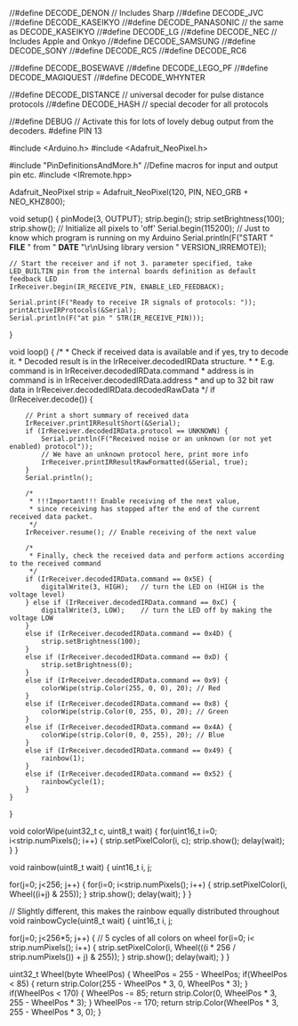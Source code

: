 //#define DECODE_DENON        // Includes Sharp
//#define DECODE_JVC
//#define DECODE_KASEIKYO
//#define DECODE_PANASONIC    // the same as DECODE_KASEIKYO
//#define DECODE_LG
//#define DECODE_NEC          // Includes Apple and Onkyo
//#define DECODE_SAMSUNG
//#define DECODE_SONY
//#define DECODE_RC5
//#define DECODE_RC6

//#define DECODE_BOSEWAVE
//#define DECODE_LEGO_PF
//#define DECODE_MAGIQUEST
//#define DECODE_WHYNTER

//#define DECODE_DISTANCE     // universal decoder for pulse distance protocols
//#define DECODE_HASH         // special decoder for all protocols

//#define DEBUG               // Activate this for lots of lovely debug output from the decoders.
#define PIN 13

#include <Arduino.h>
#include <Adafruit_NeoPixel.h>

#include "PinDefinitionsAndMore.h" //Define macros for input and output pin etc.
#include <IRremote.hpp>

Adafruit_NeoPixel strip = Adafruit_NeoPixel(120, PIN, NEO_GRB + NEO_KHZ800);

void setup() {
    pinMode(3, OUTPUT);
    strip.begin();
    strip.setBrightness(100);
    strip.show(); // Initialize all pixels to 'off'
    Serial.begin(115200);
    // Just to know which program is running on my Arduino
    Serial.println(F("START " __FILE__ " from " __DATE__ "\r\nUsing library version " VERSION_IRREMOTE));

    // Start the receiver and if not 3. parameter specified, take LED_BUILTIN pin from the internal boards definition as default feedback LED
    IrReceiver.begin(IR_RECEIVE_PIN, ENABLE_LED_FEEDBACK);

    Serial.print(F("Ready to receive IR signals of protocols: "));
    printActiveIRProtocols(&Serial);
    Serial.println(F("at pin " STR(IR_RECEIVE_PIN)));
}

void loop() {
    /*
     * Check if received data is available and if yes, try to decode it.
     * Decoded result is in the IrReceiver.decodedIRData structure.
     *
     * E.g. command is in IrReceiver.decodedIRData.command
     * address is in command is in IrReceiver.decodedIRData.address
     * and up to 32 bit raw data in IrReceiver.decodedIRData.decodedRawData
     */
    if (IrReceiver.decode()) {

        // Print a short summary of received data
        IrReceiver.printIRResultShort(&Serial);
        if (IrReceiver.decodedIRData.protocol == UNKNOWN) {
            Serial.println(F("Received noise or an unknown (or not yet enabled) protocol"));
            // We have an unknown protocol here, print more info
            IrReceiver.printIRResultRawFormatted(&Serial, true);
        }
        Serial.println();

        /*
         * !!!Important!!! Enable receiving of the next value,
         * since receiving has stopped after the end of the current received data packet.
         */
        IrReceiver.resume(); // Enable receiving of the next value

        /*
         * Finally, check the received data and perform actions according to the received command
         */
        if (IrReceiver.decodedIRData.command == 0x5E) {
            digitalWrite(3, HIGH);   // turn the LED on (HIGH is the voltage level)
        } else if (IrReceiver.decodedIRData.command == 0xC) {
            digitalWrite(3, LOW);    // turn the LED off by making the voltage LOW
        }
        else if (IrReceiver.decodedIRData.command == 0x4D) {
            strip.setBrightness(100);
        }
        else if (IrReceiver.decodedIRData.command == 0xD) {
            strip.setBrightness(0);
        }
        else if (IrReceiver.decodedIRData.command == 0x9) {
            colorWipe(strip.Color(255, 0, 0), 20); // Red
        }
        else if (IrReceiver.decodedIRData.command == 0x8) {
            colorWipe(strip.Color(0, 255, 0), 20); // Green
        }
        else if (IrReceiver.decodedIRData.command == 0x4A) {
            colorWipe(strip.Color(0, 0, 255), 20); // Blue
        }
        else if (IrReceiver.decodedIRData.command == 0x49) {
            rainbow(1);
        }
        else if (IrReceiver.decodedIRData.command == 0x52) {
            rainbowCycle(1);
        }
    }


    
}


void colorWipe(uint32_t c, uint8_t wait) {
  for(uint16_t i=0; i<strip.numPixels(); i++) {
    strip.setPixelColor(i, c);
    strip.show();
    delay(wait);
  }
}

void rainbow(uint8_t wait) {
  uint16_t i, j;

  for(j=0; j<256; j++) {
    for(i=0; i<strip.numPixels(); i++) {
      strip.setPixelColor(i, Wheel((i+j) & 255));
    }
    strip.show();
    delay(wait);
  }
}

// Slightly different, this makes the rainbow equally distributed throughout
void rainbowCycle(uint8_t wait) {
  uint16_t i, j;

  for(j=0; j<256*5; j++) { // 5 cycles of all colors on wheel
    for(i=0; i< strip.numPixels(); i++) {
      strip.setPixelColor(i, Wheel(((i * 256 / strip.numPixels()) + j) & 255));
    }
    strip.show();
    delay(wait);
  }
}

uint32_t Wheel(byte WheelPos) {
  WheelPos = 255 - WheelPos;
  if(WheelPos < 85) {
    return strip.Color(255 - WheelPos * 3, 0, WheelPos * 3);
  }
  if(WheelPos < 170) {
    WheelPos -= 85;
    return strip.Color(0, WheelPos * 3, 255 - WheelPos * 3);
  }
  WheelPos -= 170;
  return strip.Color(WheelPos * 3, 255 - WheelPos * 3, 0);
}
